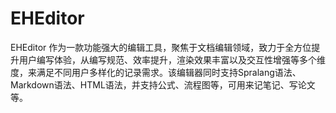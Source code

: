 # EHEditor
EHEditor 作为一款功能强大的编辑工具，聚焦于文档编辑领域，致力于全方位提升用户编写体验，从编写规范、效率提升，渲染效果丰富以及交互性增强等多个维度，来满足不同用户多样化的记录需求。该编辑器同时支持Spralang语法、Markdown语法、HTML语法，并支持公式、流程图等，可用来记笔记、写论文等。

